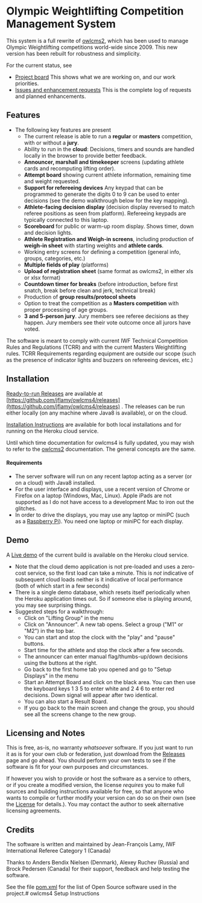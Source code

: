 # Olympic Weightlifting Competition Management System 

This system is a full rewrite of [owlcms2](https://owlcms2.sourceforge.io/#!index.md), which has been used to manage Olympic Weightlifting competitions world-wide since 2009.  This new version has been rebuilt for robustness and simplicity.

For the current status, see

- [Project board](https://github.com/jflamy/owlcms4/projects/1) This shows what we are working on, and our work priorities.
- [Issues and enhancement requests](https://github.com/jflamy/owlcms4/issues) This is the complete log of requests and planned enhancements.

## Features

- The following key features are present
  - The current release is able to run a **regular** or **masters** competition, with or without a **jury**.
  - Ability to run in the **cloud**: Decisions, timers and sounds are handled locally in the browser to provide better feedback.
  - **Announcer, marshall and timekeeper** screens (updating athlete cards and recomputing lifting order).
  - **Attempt board** showing current athlete information, remaining time and weight requested. 
  - **Support for refereeing devices** Any keypad that can be programmed to generate the digits 0 to 9 can be used to enter decisions (see the demo walkthrough below for the key mapping).  
  - **Athlete-facing decision display** (decision display reversed to match referee positions as seen from platform). Refereeing keypads are typically connected to this laptop.
  - **Scoreboard** for public or warm-up room display.  Shows timer, down and decision lights.
  - **Athlete Registration and Weigh-in screens**, including production of **weigh-in sheet** with starting weights and **athlete cards**.
  - Working entry screens for defining a competition (general info, groups, categories, etc.)
  - **Multiple fields of play** (platforms)
  - **Upload of registration sheet** (same format as owlcms2, in either xls or xlsx format)
  - **Countdown timer for breaks** (before introduction, before first snatch, break before clean and jerk, technical break)
  - Production of **group results/protocol sheets**
  - Option to treat the competition as a **Masters competition** with proper processing of age groups.
  - **3 and 5-person jury**.  Jury members see referee decisions as they happen. Jury members see their vote outcome once all jurors have voted.

The software is meant to comply with current IWF Technical Competition Rules and Regulations (TCRR) and with the current Masters Weightlifting rules.  TCRR Requirements regarding equipment are outside our scope (such as the presence of indicator lights and buzzers on refereeing devices, etc.)

## Installation

[Ready-to-run Releases](https://github.com/jflamy/owlcms4/releases) are available at [https://github.com/jflamy/owlcms4/releases](https://github.com/jflamy/owlcms4/releases) . The releases can be run either locally (on any machine where Java8 is available), or on the cloud.

[Installation Instructions](index.html#!Installation.md) are available for both local installations and for running on the Heroku cloud service.

Until which time documentation for owlcms4 is fully updated, you may wish to refer to the [owlcms2](https://owlcms2.sourceforge.io/#!Running.md) documentation.  The general concepts are the same.

#### Requirements

- The server software will run on any recent laptop acting as a server (or on a cloud) with Java8 installed.
- For the user interface and displays, use a recent version of Chrome or Firefox on a laptop (Windows, Mac, Linux).  Apple iPads are not supported as I do not have access to a development Mac to iron out the glitches.
- In order to drive the displays, you may use any laptop or miniPC (such as a [Raspberry Pi](https://www.raspberrypi.org/products/raspberry-pi-3-model-b/)).  You need one laptop or miniPC for each display.

## Demo

A [Live demo](https://owlcms4.herokuapp.com) of the current build is available on the Heroku cloud service.

- Note that the cloud demo application is not pre-loaded and uses a zero-cost service, so the first load can take a minute. This is *not* indicative of subsequent cloud loads neither is it indicative of local performance (both of which start in a few seconds)
- There is a single demo database, which resets itself periodically when the Heroku application times out. So if someone else is playing around, you may see surprising things.
- Suggested steps for a walkthrough:
  - Click on "Lifting Group" in the menu
  - Click on "Announcer". A new tab opens.  Select a group ("M1" or "M2") in the top bar.
  - You can start and stop the clock with the "play" and "pause" buttons.
  - Start time for the athlete and stop the clock after a few seconds.
  - The announcer can enter manual flag/thumbs-up/down decisions using the buttons at the right.
  - Go back to the first home tab you opened and go to "Setup Displays" in the menu
  - Start an Attempt Board and click on the black area. You can then use the keyboard keys 1 3 5 to enter white and 2 4 6 to enter red decisions.  Down signal will appear after two identical.
  - You can also start a Result Board.
  - If you go back to the main screen and change the group, you should see all the screens change to the new group.

## Licensing and Notes

This is free, as-is, no warranty *whatsoever* software. If you just want to run it as is for your own club or federation, just download from the [Releases](https://github.com/jflamy/owlcms4/releases) page and go ahead. You should perform your own tests to see if the software is fit for your own purposes and circumstances.

If however you wish to provide or host the software as a service to others, or if you create a modified version, the license *requires* you to make full sources and building instructions available for free, so that anyone who wants to compile or further modify your version can do so on their own (see the [License](https://github.com/jflamy/owlcms4/blob/master/LICENSE.txt) for details.).  You may contact the author to seek alternative licensing agreements.

## Credits

The software is written and maintained by Jean-François Lamy, IWF International Referee Category 1 (Canada)

Thanks to Anders Bendix Nielsen (Denmark), Alexey Ruchev (Russia) and Brock Pedersen (Canada) for their support, feedback and help testing the software.

See the file [pom.xml](pom.xml) for the list of Open Source software used in the project.# owlcms4 Setup Instructions
